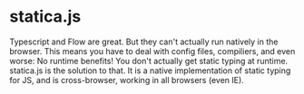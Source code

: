 # statica.js
Typescript and Flow are great. But they can't actually run natively in the browser. This means you have to deal with config files, compiliers, and even worse: No runtime benefits! You don't actually get static typing at runtime. statica.js is the solution to that. It is a native implementation of static typing for JS, and is cross-browser, working in all browsers (even IE). 
